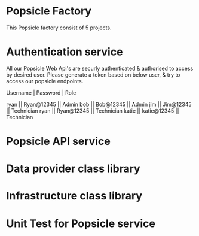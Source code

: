 # Popsicle Factory

This Popsicle factory consist of 5 projects.

# Authentication service
All our Popsicle Web Api's are securly authenticated & authorised to access by desired user. Please generate a token based on below user, & try to access our popsicle endpoints.

Username | Password | Role

ryan  || Ryan@12345  || Admin
bob   || Bob@12345   || Admin
jim   || Jim@12345   || Technician
ryan  || Ryan@12345  || Technician
katie || katie@12345 || Technician

# Popsicle API service
# Data provider class library
# Infrastructure class library
# Unit Test for Popsicle service